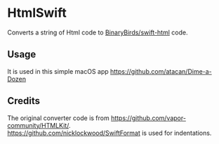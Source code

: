 # HtmlSwift
Converts a string of Html code to [BinaryBirds/swift-html](https://github.com/BinaryBirds/swift-html) code.
## Usage
It is used in this simple macOS app https://github.com/atacan/Dime-a-Dozen
## Credits
The original converter code is from https://github.com/vapor-community/HTMLKit/.   
https://github.com/nicklockwood/SwiftFormat is used for indentations.
